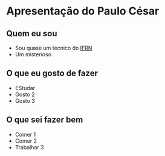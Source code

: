 # Apresentação do Paulo César

## Quem eu sou 
* Sou quase um técnico do [IFRN](http://portal.ifrn.edu.br/)
* Um misterioso

## O que eu gosto de fazer
* EStudar
* Gosto 2
* Gosto 3

## O que sei fazer bem
* Comer 1
* Comer 2
* Trabalhar 3
